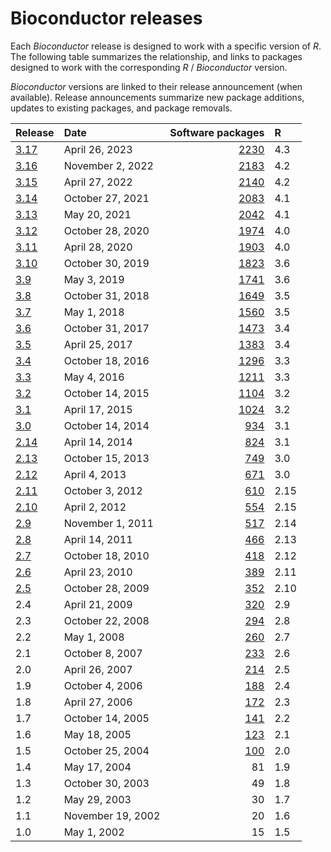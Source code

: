 # Bioconductor releases

Each _Bioconductor_ release is designed to work with a specific
version of _R_. The following table summarizes the relationship, and
links to packages designed to work with the corresponding _R_ /
_Bioconductor_ version.

_Bioconductor_ versions are linked to their release announcement (when
available). Release announcements summarize new package additions,
updates to existing packages, and package removals.

| Release                         | Date              | Software packages                           | R    |
|:--------------------------------|:------------------|--------------------------------------------:|:-----|
| [3.17](/news/bioc_3_17_release) | April 26, 2023    | [2230](/packages/3.17/)                     | 4.3  |
| [3.16](/news/bioc_3_16_release) | November 2, 2022  | [2183](/packages/3.16/)                     | 4.2  |
| [3.15](/news/bioc_3_15_release) | April 27, 2022    | [2140](/packages/3.15/)                     | 4.2  |
| [3.14](/news/bioc_3_14_release) | October 27, 2021  | [2083](/packages/3.14/)                     | 4.1  |
| [3.13](/news/bioc_3_13_release) | May 20, 2021      | [2042](/packages/3.13/)                     | 4.1  |
| [3.12](/news/bioc_3_12_release) | October 28, 2020  | [1974](/packages/3.12/)                     | 4.0  |
| [3.11](/news/bioc_3_11_release) | April 28, 2020    | [1903](/packages/3.11/)                     | 4.0  |
| [3.10](/news/bioc_3_10_release) | October 30, 2019  | [1823](/packages/3.10/)                     | 3.6  |
| [3.9](/news/bioc_3_9_release)   | May 3, 2019       | [1741](/packages/3.9/)                      | 3.6  |
| [3.8](/news/bioc_3_8_release)   | October 31, 2018  | [1649](/packages/3.8/)                      | 3.5  |
| [3.7](/news/bioc_3_7_release)   | May 1, 2018       | [1560](/packages/3.7/)                      | 3.5  |
| [3.6](/news/bioc_3_6_release)   | October 31, 2017  | [1473](/packages/3.6/)                      | 3.4  |
| [3.5](/news/bioc_3_5_release)   | April 25, 2017    | [1383](/packages/3.5/)                      | 3.4  |
| [3.4](/news/bioc_3_4_release)   | October 18, 2016  | [1296](/packages/3.4/)                      | 3.3  |
| [3.3](/news/bioc_3_3_release)   | May 4, 2016       | [1211](/packages/3.3/)                      | 3.3  |
| [3.2](/news/bioc_3_2_release)   | October 14, 2015  | [1104](/packages/3.2/)                      | 3.2  |
| [3.1](/news/bioc_3_1_release)   | April 17, 2015    | [1024](/packages/3.1/)                      | 3.2  |
| [3.0](/news/bioc_3_0_release)   | October 14, 2014  | [934](/packages/3.0/)                       | 3.1  |
| [2.14](/news/bioc_2_14_release) | April 14, 2014    | [824](/packages/2.14/)                      | 3.1  |
| [2.13](/news/bioc_2_13_release) | October 15, 2013  | [749](/packages/2.13/)                      | 3.0  |
| [2.12](/news/bioc_2_12_release) | April 4, 2013     | [671](/packages/2.12/)                      | 3.0  |
| [2.11](/news/bioc_2_11_release) | October 3, 2012   | [610](/packages/2.11/)                      | 2.15 |
| [2.10](/news/bioc_2_10_release) | April 2, 2012     | [554](/packages/2.10/)                      | 2.15 |
| [2.9](/news/bioc_2_9_release)   | November 1, 2011  | [517](/packages/2.9/)                       | 2.14 |
| [2.8](/news/bioc_2_8_release)   | April 14, 2011    | [466](/packages/2.8/)                       | 2.13 |
| [2.7](/news/bioc_2_7_release)   | October 18, 2010  | [418](/packages/2.7/)                       | 2.12 |
| [2.6](/news/bioc_2_6_release)   | April 23, 2010    | [389](/packages/2.6/)                       | 2.11 |
| [2.5](/news/bioc_2_5_release)   | October 28, 2009  | [352](/packages/2.5/)                       | 2.10 |
| 2.4                             | April 21, 2009    | [320](/packages/2.4/BiocViews.html)         | 2.9  |
| 2.3                             | October 22, 2008  | [294](/packages/2.3/BiocViews.html)         | 2.8  |
| 2.2                             | May 1, 2008       | [260](/packages/2.2/BiocViews.html)         | 2.7  |
| 2.1                             | October 8, 2007   | [233](/packages/2.1/BiocViews.html)         | 2.6  |
| 2.0                             | April 26, 2007    | [214](/packages/2.0/BiocViews.html)         | 2.5  |
| 1.9                             | October 4, 2006   | [188](/packages/1.9/BiocViews.html)         | 2.4  |
| 1.8                             | April 27, 2006    | [172](/packages/1.8/BiocViews.html)         | 2.3  |
| 1.7                             | October 14, 2005  | [141](/packages/bioc/1.7/src/contrib/html/) | 2.2  |
| 1.6                             | May 18, 2005      | [123](/packages/bioc/1.6/src/contrib/html/) | 2.1  |
| 1.5                             | October 25, 2004  | [100](/packages/bioc/1.5/src/contrib/html/) | 2.0  |
| 1.4                             | May 17, 2004      | 81                                          | 1.9  |
| 1.3                             | October 30, 2003  | 49                                          | 1.8  |
| 1.2                             | May 29, 2003      | 30                                          | 1.7  |
| 1.1                             | November 19, 2002 | 20                                          | 1.6  |
| 1.0                             | May 1, 2002       | 15                                          | 1.5  |

